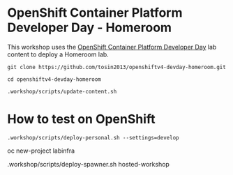 OpenShift Container Platform Developer Day - Homeroom 
=====================

This workshop uses the [OpenShift Container Platform Developer Day](https://github.com/RedHatWorkshops/openshiftv4-devday) lab content to deploy a Homeroom lab. 


```
git clone https://github.com/tosin2013/openshiftv4-devday-homeroom.git
```


```
cd openshiftv4-devday-homeroom
```

```
.workshop/scripts/update-content.sh 
```

# How to test on OpenShift
```
.workshop/scripts/deploy-personal.sh --settings=develop
```

oc new-project labinfra

.workshop/scripts/deploy-spawner.sh hosted-workshop
